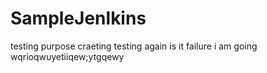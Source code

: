 # SampleJenlkins
testing purpose craeting
testing again is it failure i am going
wqrioqwuyetiiqew;ytgqewy
